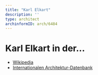 ```yaml
---
title: "Karl Elkart"
description: ''
type: architect
archinformID: arch/6484
---
```


# Karl Elkart in der...
* [Wikipedia](https://de.wikipedia.org/wiki/Karl_Elkart)
* [Internationalen Architektur-Datenbank](https://deu.archinform.net/arch/6484.htm)
